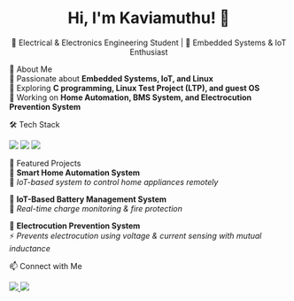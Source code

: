 <h1 align="center">Hi, I'm Kaviamuthu! 👋</h1>  
<p align="center">
🚀 Electrical & Electronics Engineering Student | 🔧 Embedded Systems & IoT Enthusiast  
</p>  

  🚀 About Me  
🔹 Passionate about **Embedded Systems, IoT, and Linux**  
🔹 Exploring **C programming, Linux Test Project (LTP), and guest OS**  
🔹 Working on **Home Automation, BMS System, and Electrocution Prevention System**  

  🛠️ Tech Stack  
<p align="left">
  <img src="https://img.shields.io/badge/C%20Programming-%2300599C.svg?style=for-the-badge&logo=c&logoColor=white" />
  <img src="https://img.shields.io/badge/Linux-%23FCC624.svg?style=for-the-badge&logo=linux&logoColor=black" />
  <img src="https://img.shields.io/badge/Git-%23F05033.svg?style=for-the-badge&logo=git&logoColor=white" />
</p>

  📌 Featured Projects  
📌 **Smart Home Automation System**  
🏡 *IoT-based system to control home appliances remotely*  

📌 **IoT-Based Battery Management System**  
🔋 *Real-time charge monitoring & fire protection*  

📌 **Electrocution Prevention System**  
⚡ *Prevents electrocution using voltage & current sensing with mutual inductance*  

  📫 Connect with Me  
<p align="left">
  <a href=" LinkedIn: www.linkedin.com/in/kaviamuthu-a-520100256">
    <img src="https://img.shields.io/badge/LinkedIn-%230077B5.svg?style=for-the-badge&logo=linkedin&logoColor=white" />
  </a>
  <a href="mailto:kaviamuthua@gmail.com">
    <img src="https://img.shields.io/badge/Email-%23D14836.svg?style=for-the-badge&logo=gmail&logoColor=white" />
  </a>
</p>

